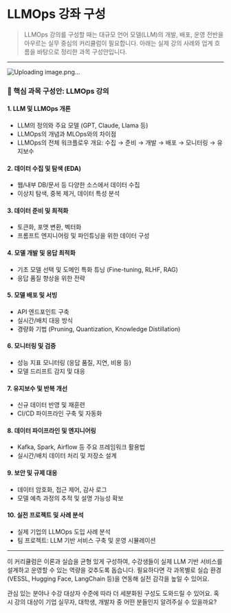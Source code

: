 # LLMOps 강좌 구성
> LLMOps 강의를 구성할 때는 대규모 언어 모델(LLM)의 개발, 배포, 운영 전반을 아우르는 실무 중심의 커리큘럼이 필요합니다.
> 아래는 실제 강의 사례와 업계 흐름을 바탕으로 정리한 과목 구성안입니다.
---
![Uploading image.png…]()



### 🧠 핵심 과목 구성안: LLMOps 강의

#### 1. **LLM 및 LLMOps 개론**
- LLM의 정의와 주요 모델 (GPT, Claude, Llama 등)
- LLMOps의 개념과 MLOps와의 차이점
- LLMOps의 전체 워크플로우 개요: 수집 → 준비 → 개발 → 배포 → 모니터링 → 유지보수

#### 2. **데이터 수집 및 탐색 (EDA)**
- 웹/내부 DB/문서 등 다양한 소스에서 데이터 수집
- 이상치 탐색, 중복 제거, 데이터 특성 분석

#### 3. **데이터 준비 및 최적화**
- 토큰화, 포맷 변환, 벡터화
- 프롬프트 엔지니어링 및 파인튜닝을 위한 데이터 구성

#### 4. **모델 개발 및 응답 최적화**
- 기초 모델 선택 및 도메인 특화 튜닝 (Fine-tuning, RLHF, RAG)
- 응답 품질 향상을 위한 전략

#### 5. **모델 배포 및 서빙**
- API 엔드포인트 구축
- 실시간/배치 대응 방식
- 경량화 기법 (Pruning, Quantization, Knowledge Distillation)

#### 6. **모니터링 및 검증**
- 성능 지표 모니터링 (응답 품질, 지연, 비용 등)
- 모델 드리프트 감지 및 대응

#### 7. **유지보수 및 반복 개선**
- 신규 데이터 반영 및 재훈련
- CI/CD 파이프라인 구축 및 자동화

#### 8. **데이터 파이프라인 및 엔지니어링**
- Kafka, Spark, Airflow 등 주요 프레임워크 활용법
- 실시간/배치 데이터 처리 및 저장소 설계

#### 9. **보안 및 규제 대응**
- 데이터 암호화, 접근 제어, 감사 로그
- 모델 예측 과정의 추적 및 설명 가능성 확보

#### 10. **실전 프로젝트 및 사례 분석**
- 실제 기업의 LLMOps 도입 사례 분석
- 팀 프로젝트: LLM 기반 서비스 구축 및 운영 시뮬레이션

---

이 커리큘럼은 이론과 실습을 균형 있게 구성하여, 수강생들이 실제 LLM 기반 서비스를 설계하고 운영할 수 있는 역량을 갖추도록 돕습니다. 필요하다면 각 과목별로 실습 환경(VESSL, Hugging Face, LangChain 등)을 연동해 실전 감각을 높일 수 있어요.

관심 있는 분야나 수강 대상자 수준에 따라 더 세분화된 구성도 도와드릴 수 있어요. 혹시 강의 대상이 기업 실무자, 대학생, 개발자 중 어떤 분들인지 알려주실 수 있을까요?


